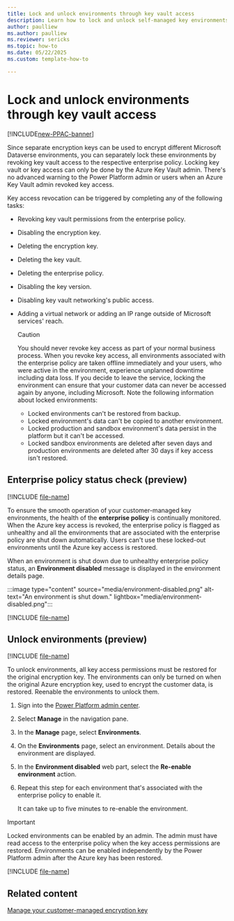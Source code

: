 ```yaml
---
title: Lock and unlock environments through key vault access
description: Learn how to lock and unlock self-managed key environments
author: paulliew
ms.author: paulliew
ms.reviewer: sericks
ms.topic: how-to 
ms.date: 05/22/2025
ms.custom: template-how-to

---
```

# Lock and unlock environments through key vault access

[!INCLUDE[new-PPAC-banner](~/includes/new-PPAC-banner.md)]

Since separate encryption keys can be used to encrypt different Microsoft Dataverse environments, you can separately lock these environments by revoking key vault access to the respective enterprise policy. Locking key vault or key access can only be done by the Azure Key Vault admin. There's no advanced warning to the Power Platform admin or users when an Azure Key Vault admin revoked key access.

Key access revocation can be triggered by completing any of the following tasks:

- Revoking key vault permissions from the enterprise policy.
- Disabling the encryption key.
- Deleting the encryption key.
- Deleting the key vault.
- Deleting the enterprise policy.
- Disabling the key version.
- Disabling key vault networking's public access.
- Adding a virtual network or adding an IP range outside of Microsoft services' reach.

  > [!CAUTION]
  > You should never revoke key access as part of your normal business process. When you revoke key access, all environments associated with the enterprise policy are taken offline immediately and your users, who were active in the environment, experience unplanned downtime including data loss. If you decide to leave the service, locking the environment can ensure that your customer data can never be accessed again by anyone, including Microsoft.
  > Note the following information about locked environments:
  >
  > - Locked environments can't be restored from backup.
  > - Locked environment's data can't be copied to another environment.
  > - Locked production and sandbox environment's data persist in the platform but it can't be accessed.
  > - Locked sandbox environments are deleted after seven days and production environments are deleted after 30 days if key access isn't restored.

## Enterprise policy status check (preview)
[!INCLUDE [file-name](~/../shared-content/shared/preview-includes/preview-banner-section.md)]

To ensure the smooth operation of your customer-managed key environments, the health of the **enterprise policy** is continually monitored. When the Azure key access is revoked, the enterprise policy is flagged as unhealthy and all the environments that are associated with the enterprise policy are shut down automatically. Users can't use these locked-out environments until the Azure key access is restored. 

When an environment is shut down due to unhealthy enterprise policy status, an **Environment disabled** message is displayed in the environment details page.

:::image type="content" source="media/environment-disabled.png" alt-text="An environment is shut down." lightbox="media/environment-disabled.png":::

[!INCLUDE [file-name](~/../shared-content/shared/preview-includes/preview-note-pp.md)]

## Unlock environments (preview)
[!INCLUDE [file-name](~/../shared-content/shared/preview-includes/preview-banner-section.md)]

To unlock environments, all key access permissions must be restored for the original encryption key. The environments can only be turned on when the original Azure encryption key, used to encrypt the customer data, is restored. 
Reenable the environments to unlock them.

1. Sign into the [Power Platform admin center](https://admin.powerplatform.microsoft.com/).
1. Select **Manage** in the navigation pane.
1. In the **Manage** page, select **Environments**.
1. On the **Environments** page, select an environment. Details about the environment are displayed.
1. In the **Environment disabled** web part, select the **Re-enable environment** action.
1. Repeat this step for each environment that's associated with the enterprise policy to enable it.

    It can take up to five minutes to re-enable the environment.

> [!IMPORTANT]
> Locked environments can be enabled by an admin. The admin must have read access to the enterprise policy when the key access permissions are restored. Environments can be enabled independently by the Power Platform admin after the Azure key has been restored.

[!INCLUDE [file-name](~/../shared-content/shared/preview-includes/preview-note-pp.md)]

## Related content
[Manage your customer-managed encryption key](customer-managed-key.md)
